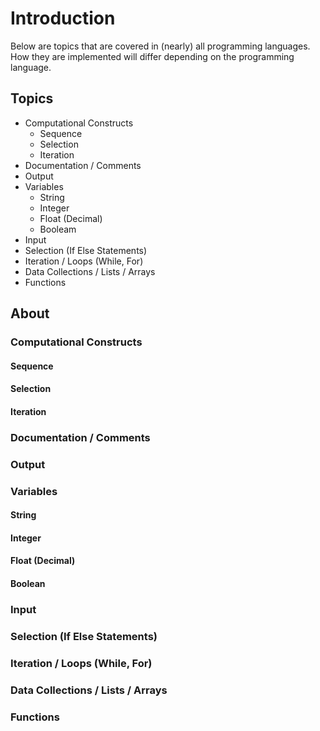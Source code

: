 # Introduction
Below are topics that are covered in (nearly) all programming languages.
How they are implemented will differ depending on the programming language.

## Topics
- Computational Constructs
    - Sequence
    - Selection
    - Iteration
- Documentation / Comments
- Output
- Variables
    - String
    - Integer
    - Float (Decimal)
    - Booleam
- Input
- Selection (If Else Statements)
- Iteration / Loops (While, For)
- Data Collections / Lists / Arrays
- Functions
 
## About

### Computational Constructs
#### Sequence
#### Selection
#### Iteration
### Documentation / Comments
### Output
### Variables
#### String
#### Integer
#### Float (Decimal)
#### Boolean
### Input
### Selection (If Else Statements)
### Iteration / Loops (While, For)
### Data Collections / Lists / Arrays
### Functions